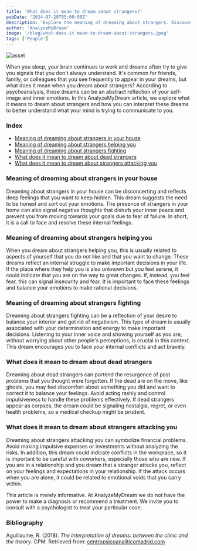 ```yaml
---
title: 'What does it mean to dream about strangers?'
pubDate: '2024-07-29T05:00:00Z'
description: 'Explore the meaning of dreaming about strangers. Discover how these dreams reflect aspects of your own being and what signals they may be sending you.'
author: 'AnalyzeMyDream'
image: '/blog/what-does-it-mean-to-dream-about-strangers.jpeg'
tags: ['People']
---
```


![asset](/blog/what-does-it-mean-to-dream-about-strangers.jpeg)

When you sleep, your brain continues to work and dreams often try to give you signals that you don't always understand. It's common for friends, family, or colleagues that you see frequently to appear in your dreams, but what does it mean when you dream about strangers? According to psychoanalysis, these dreams can be an abstract reflection of your self-image and inner emotions. In this AnalyzeMyDream article, we explore what it means to dream about strangers and how you can interpret these dreams to better understand what your mind is trying to communicate to you.

### Index

- [Meaning of dreaming about strangers in your house](#meaning-of-dreaming-about-strangers-in-your-house)
- [Meaning of dreaming about strangers helping you](#meaning-of-dreaming-about-strangers-helping-you)
- [Meaning of dreaming about strangers fighting](#meaning-of-dreaming-about-strangers-fighting)
- [What does it mean to dream about dead strangers](#what-does-it-mean-to-dream-about-dead-strangers)
- [What does it mean to dream about strangers attacking you](#what-does-it-mean-to-dream-about-strangers-attacking-you)

### Meaning of dreaming about strangers in your house

Dreaming about strangers in your house can be disconcerting and reflects deep feelings that you want to keep hidden. This dream suggests the need to be honest and sort out your emotions. The presence of strangers in your home can also signal negative thoughts that disturb your inner peace and prevent you from moving towards your goals due to fear of failure. In short, it is a call to face and resolve these internal feelings.

### Meaning of dreaming about strangers helping you

When you dream about strangers helping you, this is usually related to aspects of yourself that you do not like and that you want to change. These dreams reflect an internal struggle to make important decisions in your life. If the place where they help you is also unknown but you feel serene, it could indicate that you are on the way to great changes. If, instead, you feel fear, this can signal insecurity and fear. It is important to face these feelings and balance your emotions to make rational decisions.

### Meaning of dreaming about strangers fighting

Dreaming about strangers fighting can be a reflection of your desire to balance your interior and get rid of negativism. This type of dream is usually associated with your determination and energy to make important decisions. Listening to your inner voice and showing yourself as you are, without worrying about other people's perceptions, is crucial in this context. This dream encourages you to face your internal conflicts and act bravely.

### What does it mean to dream about dead strangers

Dreaming about dead strangers can portend the resurgence of past problems that you thought were forgotten. If the dead are on the move, like ghosts, you may feel discomfort about something you did and want to correct it to balance your feelings. Avoid acting rashly and control impulsiveness to handle these problems effectively. If dead strangers appear as corpses, the dream could be signaling nostalgia, regret, or even health problems, so a medical checkup might be prudent.

### What does it mean to dream about strangers attacking you

Dreaming about strangers attacking you can symbolize financial problems. Avoid making impulsive expenses or investments without analyzing the risks. In addition, this dream could indicate conflicts in the workplace, so it is important to be careful with coworkers, especially those who are new. If you are in a relationship and you dream that a stranger attacks you, reflect on your feelings and expectations in your relationship. If the attack occurs when you are alone, it could be related to emotional voids that you carry within.

This article is merely informative. At AnalyzeMyDream we do not have the power to make a diagnosis or recommend a treatment. We invite you to consult with a psychologist to treat your particular case.

### Bibliography

Aguillaume, R. (2018). *The interpretation of dreams: between the clinic and the theory*. CPM. Retrieved from: [centropsicoanaliticomadrid.com](https://www.centropsicoanaliticomadrid.com/publicaciones/revista/numero-15/la-interpretacion-de-los-suenos-entre-la-clinica-y-la-teoria/)